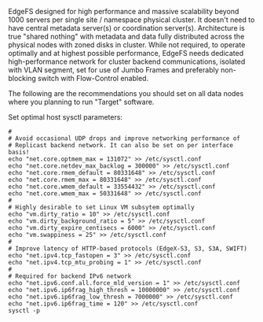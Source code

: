 EdgeFS designed for high performance and massive scalability beyond 1000 servers per single site / namespace physical cluster. It doesn't need to have central metadata server(s) or coordination server(s). Architecture is true "shared nothing" with metadata and data fully distributed across the physical nodes with zoned disks in cluster. While not required, to operate optimally and at highest possible performance, EdgeFS needs dedicated high-performance network for cluster backend communications, isolated with VLAN segment, set for use of Jumbo Frames and preferably non-blocking switch with Flow-Control enabled.

The following are the recommendations you should set on all data nodes where you planning to run "Target" software.

Set optimal host sysctl parameters:

```
#
# Avoid occasional UDP drops and improve networking performance of
# Replicast backend network. It can also be set on per interface basis!
echo "net.core.optmem_max = 131072" >> /etc/sysctl.conf
echo "net.core.netdev_max_backlog = 300000" >> /etc/sysctl.conf
echo "net.core.rmem_default = 80331648" >> /etc/sysctl.conf
echo "net.core.rmem_max = 80331648" >> /etc/sysctl.conf
echo "net.core.wmem_default = 33554432" >> /etc/sysctl.conf
echo "net.core.wmem_max = 50331648" >> /etc/sysctl.conf
#
# Highly desirable to set Linux VM subsytem optimally
echo "vm.dirty_ratio = 10" >> /etc/sysctl.conf
echo "vm.dirty_background_ratio = 5" >> /etc/sysctl.conf
echo "vm.dirty_expire_centisecs = 6000" >> /etc/sysctl.conf
echo "vm.swappiness = 25" >> /etc/sysctl.conf
#
# Improve latency of HTTP-based protocols (EdgeX-S3, S3, S3A, SWIFT)
echo "net.ipv4.tcp_fastopen = 3" >> /etc/sysctl.conf
echo "net.ipv4.tcp_mtu_probing = 1" >> /etc/sysctl.conf
#
# Required for backend IPv6 network
echo "net.ipv6.conf.all.force_mld_version = 1" >> /etc/sysctl.conf
echo "net.ipv6.ip6frag_high_thresh = 10000000" >> /etc/sysctl.conf
echo "net.ipv6.ip6frag_low_thresh = 7000000" >> /etc/sysctl.conf
echo "net.ipv6.ip6frag_time = 120" >> /etc/sysctl.conf
sysctl -p
```

